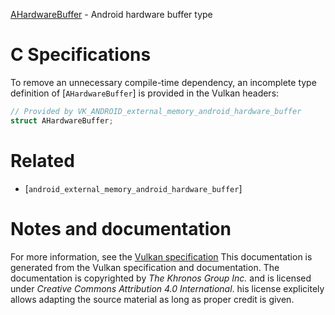 [AHardwareBuffer](https://www.khronos.org/registry/vulkan/specs/1.3-extensions/man/html/AHardwareBuffer.html) - Android hardware buffer type

# C Specifications
To remove an unnecessary compile-time dependency, an incomplete type
definition of [`AHardwareBuffer`] is provided in the Vulkan headers:
```c
// Provided by VK_ANDROID_external_memory_android_hardware_buffer
struct AHardwareBuffer;
```

# Related
- [`android_external_memory_android_hardware_buffer`]

# Notes and documentation
For more information, see the [Vulkan specification](https://www.khronos.org/registry/vulkan/specs/1.3-extensions/html/vkspec.html)
This documentation is generated from the Vulkan specification and documentation.
The documentation is copyrighted by *The Khronos Group Inc.* and is licensed under *Creative Commons Attribution 4.0 International*.
his license explicitely allows adapting the source material as long as proper credit is given.
        